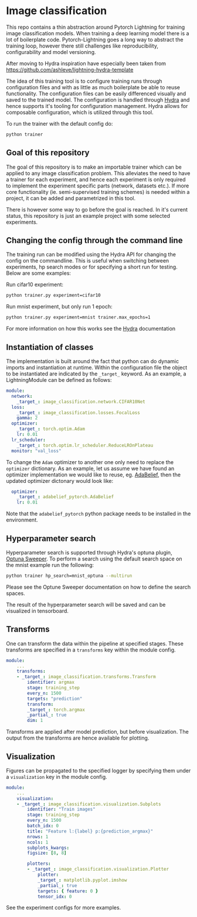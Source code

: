 # Image classification

This repo contains a thin abstraction around Pytorch Lightning for training
image classification models. When training a deep learning model there is a lot
of boilerplate code. Pytorch-Lightning goes a long way to abstract the training
loop, however there still challenges like reproducibility, configurability and
model versioning.

After moving to Hydra inspiration have especially been taken from
https://github.com/ashleve/lightning-hydra-template

The idea of this training tool is to configure training runs through
configuration files and with as little as much boilerplate be able to reuse
functionality. The configuration files can be easily differenced visually and
saved to the trained model. The configuration is handled through
[Hydra](hydra.cc) and hence supports it's tooling for configuration management.
Hydra allows for composable configuration, which is utilized through this tool.

To run the trainer with the default config do:

```bash
python trainer
```

## Goal of this repository

The goal of this repository is to make an importable trainer which can be
applied to any image classification problem. This alleviates the need to have a
trainer for each experiment, and hence each experiment is only required to
implement the experiment specific parts (network, datasets etc.). If more core
functionality (ie. semi-supervised training schemes) is needed within a project,
it can be added and parametrized in this tool.

There is however some way to go before the goal is reached. In it's current
status, this repository is just an example project with some selected
experiments.

## Changing the config through the command line

The training run can be modified using the Hydra API for changing the config on the commandline. This is useful when switching between experiments, hp search modes or for specifying a short run for testing. Below are some examples:

Run cifar10 experiment:

```bash
python trainer.py experiment=cifar10
```

Run mnist experiment, but only run 1 epoch:

```bash
python trainer.py experiment=mnist trainer.max_epochs=1
```

For more information on how this works see the [Hydra](hydra.cc) documentation

## Instantiation of classes

The implementation is built around the fact that python can do dynamic imports
and instantiation at runtime. Within the configuration file the object to be
instantiated are indicated by the `_target_` keyword. As an example, a
LightningModule can be defined as follows:

```yaml
module:
  network:
    _target_: image_classification.network.CIFAR10Net
  loss:
    _target_: image_classification.losses.FocalLoss
    gamma: 2
  optimizer:
    _target_: torch.optim.Adam
    lr: 0.01
  lr_scheduler:
    _target_: torch.optim.lr_scheduler.ReduceLROnPlateau
  monitor: "val_loss"
```

To change the `Adam` optimizer to another one only need to replace the
`optimizer` dictionary. As an example, let us assume we have found an optimizer
implementation we would like to reuse, eg.
[AdaBelief](https://github.com/juntang-zhuang/Adabelief-Optimizer), then the
updated optimizer dictonary would look like:

```yaml
  optimizer:
    _target_: adabelief_pytorch.AdaBelief
    lr: 0.01
```

Note that the `adabelief_pytorch` python package needs to be installed in the
environment.

## Hyperparameter search

Hyperparameter search is supported through Hydra's optuna plugin, [Optuna
Sweeper](https://hydra.cc/docs/plugins/optuna_sweeper/). To perform a search
using the default search space on the mnist example run the following:

```bash
python trainer hp_search=mnist_optuna --multirun
```

Please see the Optune Sweeper documentation on how to define the search spaces.

The result of the hyperparameter search will be saved and can be visualized in tensorboard.

## Transforms

One can transform the data within the pipeline at specified stages. These
transforms are specified in a `transforms` key within the module config.

```yaml
module:
    ...
    transforms:
    - _target_: image_classification.transforms.Transform
        identifier: argmax
        stage: training_step
        every_n: 1500
        targets: "prediction"
        transform:
        _target_: torch.argmax
        _partial_: true
        dim: 1
```

Transforms are applied after model prediction, but before visualization. The
output from the transforms are hence available for plotting.

## Visualization

Figures can be propagated to the specified logger by specifying them under a
`visualization` key in the module config.

```yaml
module:
    ...
    visualization:
    - _target_: image_classification.visualization.Subplots
        identifier: "Train images"
        stage: training_step
        every_n: 1500
        batch_idx: 0
        title: "Feature l:{label} p:{prediction_argmax}"
        nrows: 1
        ncols: 1
        subplots_kwargs:
        figsize: [8, 8]

        plotters:
        - _target_: image_classification.visualization.Plotter
            plotter:
            _target_: matplotlib.pyplot.imshow
            _partial_: true
            targets: { feature: 0 }
            tensor_idx: 0
```

See the experiment configs for more examples.

